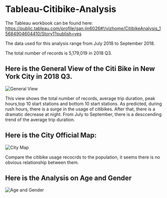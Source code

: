 # Tableau-Citibike-Analysis

The Tableau workbook can be found here: https://public.tableau.com/profile/gan.jin6026#!/vizhome/CitibikeAnalysis_15684904604410/Story1?publish=yes

The data used for this analysis range from July 2018 to September 2018.

The total number of records is 5,179,019 in 2018 Q3.

## Here is the General View of the Citi Bike in New York City in 2018 Q3.
![General View](https://github.com/jingan0514/Tableau-Citibike-Analysis/blob/master/Images/general%20view.png)

This view shows the total number of records, average trip duration, peak hours,top 10 start stations and bottom 10 start stations. As predicted, during rush hours, there is a surge in the usage of citibikes. After that, there is a dramatic decrease at night. From July to September, there is a desccending trend of the average trip duration. 

## Here is the City Official Map:
![City Map](https://github.com/jingan0514/Tableau-Citibike-Analysis/blob/master/Images/citi%20map.png)

Compare the citibike usage recocrds to the population, it seems there is no obvious relationship between them.

## Here is the Analysis on Age and Gender
![Age and Gender](https://github.com/jingan0514/Tableau-Citibike-Analysis/blob/master/Images/gender%20and%20age%20analysis.png)


